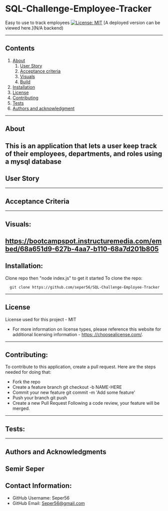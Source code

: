 # SQL-Challenge-Employee-Tracker
  Easy to use to track employees 
  [![License: MIT](https://img.shields.io/badge/License-MIT-yellow.svg)](https://opensource.org/licenses/MIT)
  [A deployed version can be viewed here.](N/A backend)
  
---
## Contents
1. [About](#about)
    1. [User Story](#user%20story)
    2. [Acceptance criteria](#acceptance%20criteria)
    3. [Visuals](#visuals)
    4. [Build](#build)
2. [Installation](#installation)
3. [License](#license)
4. [Contributing](#contributing)
5. [Tests](#tests)
6. [Authors and acknowledgment](#authors%20and%20acknowledgment)
---
## About
  This is an application that lets a user keep track of their employees, departments, and roles using a mysql database
---
## User Story
  
---
## Acceptance Criteria
  
  
---
## Visuals:
  https://bootcampspot.instructuremedia.com/embed/68a651d9-627b-4aa7-b110-68a7d201b805
---
## Installation:
  Clone repo then "node index.js" to get it started
  To clone the repo:
  
      git clone https://github.com/seper56/SQL-Challenge-Employee-Tracker
  
---
## License
  License used for this project - MIT
  * For more information on license types, please reference this website
  for additional licensing information - [https: //choosealicense.com/](https://choosealicense.com/).
---
## Contributing:
  
  To contribute to this application, create a pull request.
  Here are the steps needed for doing that:
  - Fork the repo
  - Create a feature branch git checkout -b NAME-HERE
  - Commit your new feature git commit -m 'Add some feature'
  - Push your branch git push
  - Create a new Pull Request
  Following a code review, your feature will be merged.
---
## Tests:
  
---
## Authors and Acknowledgments
  Semir Seper
---
## Contact Information:
* GitHub Username: Seper56
* GitHub Email: Seper56@gmail.com
